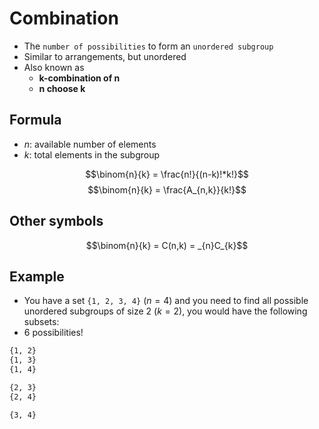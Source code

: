 # Combination

- The `number of possibilities` to form an `unordered subgroup`
- Similar to arrangements, but unordered
- Also known as
  - **k-combination of n**
  - **n choose k**

## Formula

- $n$: available number of elements
- $k$: total elements in the subgroup

$$\binom{n}{k} = \frac{n!}{(n-k)!*k!}$$
$$\binom{n}{k} = \frac{A_{n,k}}{k!}$$

## Other symbols

$$\binom{n}{k} = C(n,k) = _{n}C_{k}$$

## Example

- You have a set `{1, 2, 3, 4}` ($n = 4$) and you need to find all possible unordered subgroups of size 2 ($k = 2$), you would have the following subsets:
- 6 possibilities!

```txt
{1, 2}
{1, 3}
{1, 4}

{2, 3}
{2, 4}

{3, 4}
```

